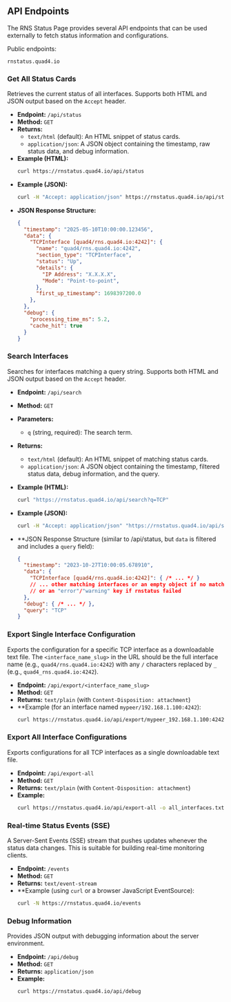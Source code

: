 ## API Endpoints

The RNS Status Page provides several API endpoints that can be used externally to fetch status information and configurations.

Public endpoints:

```
rnstatus.quad4.io
```

### Get All Status Cards

Retrieves the current status of all interfaces. Supports both HTML and JSON output based on the `Accept` header.

- **Endpoint:** `/api/status`
- **Method:** `GET`
- **Returns:** 
    - `text/html` (default): An HTML snippet of status cards.
    - `application/json`: A JSON object containing the timestamp, raw status data, and debug information.
- **Example (HTML):**
  ```bash
  curl https://rnstatus.quad4.io/api/status
  ```
- **Example (JSON):**
  ```bash
  curl -H "Accept: application/json" https://rnstatus.quad4.io/api/status
  ```
- **JSON Response Structure:**
  ```json
  {
    "timestamp": "2025-05-10T10:00:00.123456",
    "data": {
      "TCPInterface [quad4/rns.quad4.io:4242]": {
        "name": "quad4/rns.quad4.io:4242",
        "section_type": "TCPInterface",
        "status": "Up",
        "details": {
          "IP Address": "X.X.X.X",
          "Mode": "Point-to-point",
        },
        "first_up_timestamp": 1698397200.0
      },
    },
    "debug": {
      "processing_time_ms": 5.2,
      "cache_hit": true
    }
  }
  ```

### Search Interfaces

Searches for interfaces matching a query string. Supports both HTML and JSON output based on the `Accept` header.

- **Endpoint:** `/api/search`
- **Method:** `GET`
- **Parameters:**
    - `q` (string, required): The search term.
- **Returns:**
    - `text/html` (default): An HTML snippet of matching status cards.
    - `application/json`: A JSON object containing the timestamp, filtered status data, debug information, and the query.
- **Example (HTML):**
  ```bash
  curl "https://rnstatus.quad4.io/api/search?q=TCP"
  ```
- **Example (JSON):**
  ```bash
  curl -H "Accept: application/json" "https://rnstatus.quad4.io/api/search?q=TCP"
  ```
  
- **JSON Response Structure (similar to /api/status, but `data` is filtered and includes a `query` field):

  ```json
  {
    "timestamp": "2023-10-27T10:00:05.678910",
    "data": {
      "TCPInterface [quad4/rns.quad4.io:4242]": { /* ... */ }
      // ... other matching interfaces or an empty object if no matches
      // or an "error"/"warning" key if rnstatus failed
    },
    "debug": { /* ... */ },
    "query": "TCP"
  }
  ```

### Export Single Interface Configuration

Exports the configuration for a specific TCP interface as a downloadable text file. The `<interface_name_slug>` in the URL should be the full interface name (e.g., `quad4/rns.quad4.io:4242`) with any `/` characters replaced by `_` (e.g., `quad4_rns.quad4.io:4242`).

- **Endpoint:** `/api/export/<interface_name_slug>`
- **Method:** `GET`
- **Returns:** `text/plain` (with `Content-Disposition: attachment`)
- **Example (for an interface named `mypeer/192.168.1.100:4242`):
  ```bash
  curl https://rnstatus.quad4.io/api/export/mypeer_192.168.1.100:4242 -o mypeer_config.txt
  ```

### Export All Interface Configurations

Exports configurations for all TCP interfaces as a single downloadable text file.

- **Endpoint:** `/api/export-all`
- **Method:** `GET`
- **Returns:** `text/plain` (with `Content-Disposition: attachment`)
- **Example:**
  ```bash
  curl https://rnstatus.quad4.io/api/export-all -o all_interfaces.txt
  ```

### Real-time Status Events (SSE)

A Server-Sent Events (SSE) stream that pushes updates whenever the status data changes. This is suitable for building real-time monitoring clients.

- **Endpoint:** `/events`
- **Method:** `GET`
- **Returns:** `text/event-stream`
- **Example (using `curl` or a browser JavaScript EventSource):
  ```bash
  curl -N https://rnstatus.quad4.io/events
  ```

### Debug Information

Provides JSON output with debugging information about the server environment.

- **Endpoint:** `/api/debug`
- **Method:** `GET`
- **Returns:** `application/json`
- **Example:**
  ```bash
  curl https://rnstatus.quad4.io/api/debug
  ```
